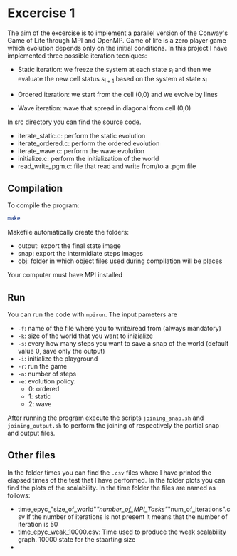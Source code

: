 # Excercise 1
The aim of the excercise is to implement a parallel version of the Conway's Game of Life through MPI and OpenMP. Game of life is a zero player game which evolution depends only on the initial conditions. In this project I have implemented three possible iteration tecniques:

- Static iteration: we freeze the system at each state $s_i$ and then we evaluate the new cell status $s_{i+1}$ based on the system at state $s_i$

- Ordered iteration: we start from the cell (0,0) and we evolve by lines

- Wave iteration: wave that spread in diagonal from cell (0,0)

In src directory you can find the source code.

- iterate_static.c: perform the static evolution
- iterate_ordered.c: perform the ordered evolution
- iterate_wave.c: perform the wave evolution
- initialize.c: perform the initialization of the world
- read_write_pgm.c: file that read and write from/to a .pgm file

## Compilation

To compile the program:

```bash
make
```

Makefile automatically create the folders:

- output: export the final state image
- snap: export the intermidiate steps images
- obj: folder in which object files used during compilation will be places

Your computer must have MPI installed

## Run

You can run the code with ``mpirun``. The input pameters are

- ``-f``: name of the file where you to write/read from (always mandatory)
- ``-k``: size of the world that you want to inizialize 
- ``-s``: every how many steps you want to save a snap of the world (default value 0, save only the output)
- ``-i``: initialize the playground
- ``-r``: run the game
- ``-n``: number of steps
- ``-e``: evolution policy:
    - 0: ordered
    - 1: static
    - 2: wave

After running the program execute the scripts ``joining_snap.sh`` and ``joining_output.sh`` to perform the joining of respectively the partial snap and output files.

## Other files

In the folder times you can find the ``.csv`` files where I have printed the elapsed times of the test that I have performed. In the folder plots you can find the plots of the scalability. In the time folder the files are named as follows:

- time_epyc_"size_of_world"_"number_of_MPI_Tasks"_"num_of_iterations".csv
    If the number of iterations is not present it means that the number of iteration is 50
- time_epyc_weak_10000.csv: Time used to produce the weak scalability graph. 10000 state for the staarting size
- 


